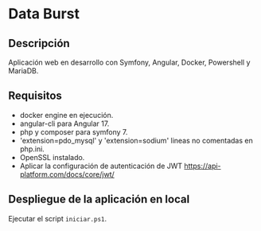 # Data Burst

## Descripción
Aplicación web en desarrollo con Symfony, Angular, Docker, Powershell y MariaDB.

## Requisitos
- docker engine en ejecución.
- angular-cli para Angular 17.
- php y composer para symfony 7.
- 'extension=pdo_mysql' y 'extension=sodium' lineas no comentadas en php.ini.
- OpenSSL instalado.
- Aplicar la configuración de autenticación de JWT https://api-platform.com/docs/core/jwt/

## Despliegue de la aplicación en local
Ejecutar el script `iniciar.ps1`.